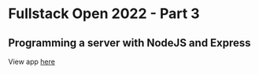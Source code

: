 # Fullstack Open 2022 - Part 3
## Programming a server with NodeJS and Express

View app [here](https://fsopenp3.herokuapp.com)
